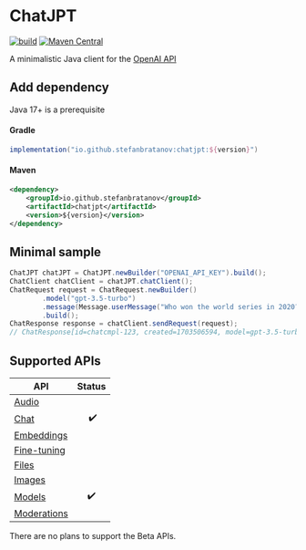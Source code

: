 # ChatJPT

[![build](https://github.com/StefanBratanov/chatjpt/actions/workflows/build.yml/badge.svg)](https://github.com/StefanBratanov/chatjpt/actions/workflows/build.yml)
[![Maven Central](https://img.shields.io/maven-central/v/io.github.stefanbratanov/chatjpt)](https://central.sonatype.com/artifact/io.github.stefanbratanov/chatjpt)


A minimalistic Java client for the [OpenAI API](https://platform.openai.com/docs/api-reference)

## Add dependency

Java 17+ is a prerequisite

#### Gradle
```groovy
implementation("io.github.stefanbratanov:chatjpt:${version}")
```

#### Maven
```xml
<dependency>
    <groupId>io.github.stefanbratanov</groupId>
    <artifactId>chatjpt</artifactId>
    <version>${version}</version>
</dependency>
```

## Minimal sample

```java
ChatJPT chatJPT = ChatJPT.newBuilder("OPENAI_API_KEY").build();
ChatClient chatClient = chatJPT.chatClient();
ChatRequest request = ChatRequest.newBuilder()
        .model("gpt-3.5-turbo")
        .message(Message.userMessage("Who won the world series in 2020?"))
        .build();
ChatResponse response = chatClient.sendRequest(request);
// ChatResponse[id=chatcmpl-123, created=1703506594, model=gpt-3.5-turbo-0613, systemFingerprint=fp_44709d6fcb, choices=[Choice[index=0, message=Message[role=assistant, content=The Los Angeles Dodgers won the World Series in 2020.], finishReason=stop]], usage=Usage[promptTokens=0, completionTokens=0, totalTokens=0]]
```

## Supported APIs

| API                                                                       | Status |
|---------------------------------------------------------------------------|:------:|
| [Audio](https://platform.openai.com/docs/api-reference/audio)             |        |
| [Chat](https://platform.openai.com/docs/api-reference/chat)               | ️  ✔️  |
| [Embeddings](https://platform.openai.com/docs/api-reference/embeddings)   |        |
| [Fine-tuning](https://platform.openai.com/docs/api-reference/fine-tuning) |        |
| [Files](https://platform.openai.com/docs/api-reference/files)             |        |
| [Images](https://platform.openai.com/docs/api-reference/images)           |        |
| [Models](https://platform.openai.com/docs/api-reference/models)           |   ✔️   |
| [Moderations](https://platform.openai.com/docs/api-reference/moderations) |        |

There are no plans to support the Beta APIs.


